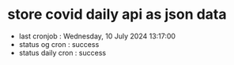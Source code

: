 # store covid daily api as json data

- last cronjob : Wednesday, 10 July 2024 13:17:00
- status og cron : success
- status daily cron : success
      
      
